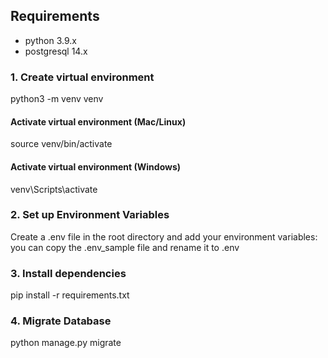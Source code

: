 ## Requirements
- python 3.9.x
- postgresql 14.x

### 1. Create virtual environment
python3 -m venv venv

#### Activate virtual environment (Mac/Linux)
source venv/bin/activate

#### Activate virtual environment (Windows)
venv\Scripts\activate

### 2. Set up Environment Variables
Create a .env file in the root directory and add your environment variables:
<br/> you can copy the .env_sample file and rename it to .env

### 3. Install dependencies
pip install -r requirements.txt

### 4. Migrate Database
python manage.py migrate





